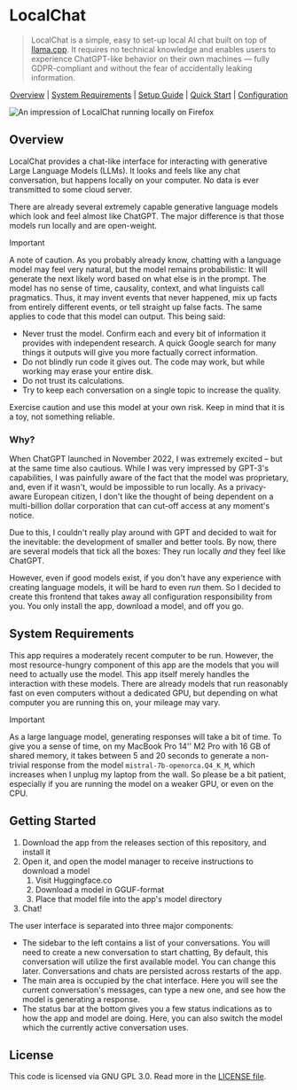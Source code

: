 # LocalChat

> LocalChat is a simple, easy to set-up local AI chat built on top of [llama.cpp](https://github.com/ggerganov/llama.cpp). It requires no technical knowledge and enables users to experience ChatGPT-like behavior on their own machines — fully GDPR-compliant and without the fear of accidentally leaking information.

<p align="center">
  <a href="#overview">Overview</a> |
  <a href="#system-requirements">System Requirements</a> |
  <a href="#setup">Setup Guide</a> |
  <a href="#quick-start">Quick Start</a> |
  <a href="#configurationsystem-prompt">Configuration</a>
</p>

![An impression of LocalChat running locally on Firefox](./screenshot.png)

## Overview

LocalChat provides a chat-like interface for interacting with generative Large Language Models (LLMs). It looks and feels like any chat conversation, but happens locally on your computer. No data is ever transmitted to some cloud server.

There are already several extremely capable generative language models which look and feel almost like ChatGPT. The major difference is that those models run locally and are open-weight.

> [!IMPORTANT]
> A note of caution. As you probably already know, chatting with a language model may feel very natural, but the model remains probabilistic: It will generate the next likely word based on what else is in the prompt. The model has no sense of time, causality, context, and what linguists call pragmatics. Thus, it may invent events that never happened, mix up facts from entirely different events, or tell straight up false facts. The same applies to code that this model can output. This being said:
> * Never trust the model. Confirm each and every bit of information it provides with independent research. A quick Google search for many things it outputs will give you more factually correct information.
> * Do not blindly run code it gives out. The code may work, but while working may erase your entire disk.
> * Do not trust its calculations.
> * Try to keep each conversation on a single topic to increase the quality.
>
> Exercise caution and use this model at your own risk. Keep in mind that it is a toy, not something reliable.

### Why?

When ChatGPT launched in November 2022, I was extremely excited – but at the same time also cautious. While I was very impressed by GPT-3's capabilities, I was painfully aware of the fact that the model was proprietary, and, even if it wasn't, would be impossible to run locally. As a privacy-aware European citizen, I don't like the thought of being dependent on a multi-billion dollar corporation that can cut-off access at any moment's notice.

Due to this, I couldn't really play around with GPT and decided to wait for the inevitable: the development of smaller and better tools. By now, there are several models that tick all the boxes: They run locally *and* they feel like ChatGPT.

However, even if good models exist, if you don't have any experience with creating language models, it will be hard to even *run* them. So I decided to create this frontend that takes away all configuration responsibility from you. You only install the app, download a model, and off you go.

## System Requirements

This app requires a moderately recent computer to be run. However, the most resource-hungry component of this app are the models that you will need to actually use the model. This app itself merely handles the interaction with these models. There are already models that run reasonably fast on even computers without a dedicated GPU, but depending on what computer you are running this on, your mileage may vary.

> [!IMPORTANT]
> As a large language model, generating responses will take a bit of time. To give you a sense of time, on my MacBook Pro 14'' M2 Pro with 16 GB of shared memory, it takes between 5 and 20 seconds to generate a non-trivial response from the model `mistral-7b-openorca.Q4_K_M`, which increases when I unplug my laptop from the wall. So please be a bit patient, especially if you are running the model on a weaker GPU, or even on the CPU.

## Getting Started

1. Download the app from the releases section of this repository, and install it
2. Open it, and open the model manager to receive instructions to download a model
   1. Visit Huggingface.co
   2. Download a model in GGUF-format
   3. Place that model file into the app's model directory
3. Chat!

The user interface is separated into three major components:

* The sidebar to the left contains a list of your conversations. You will need to create a new conversation to start chatting, By default, this conversation will utilize the first available model. You can change this later. Conversations and chats are persisted across restarts of the app.
* The main area is occupied by the chat interface. Here you will see the current conversation's messages, can type a new one, and see how the model is generating a response.
* The status bar at the bottom gives you a few status indications as to how the app and model are doing. Here, you can also switch the model which the currently active conversation uses.

## License

This code is licensed via GNU GPL 3.0. Read more in the [LICENSE file](./LICENSE).

